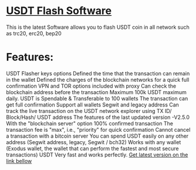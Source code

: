 # [USDT Flash Software](https://t.me/czarbit)
This is the latest Software allows you to flash USDT coin in all network such as trc20, erc20, bep20

# Features:

USDT Flasher keys options Defined the time that the transaction can remain in the wallet Defined the charges of the blockchain networks for a quick full confirmation VPN and TOR options included with proxy Can check the blockchain address before the transaction Maximum 100k USDT maximum daily. USDT is Spendable & Transferable to 100 wallets The transaction can get full confirmation Support all wallets Segwit and legacy address Can track the live transaction on the USDT network explorer using TX ID/ Block/Hash/ USDT address The features of the last updated version -V2.5.0 With the "blockchain server" option 100% confirmed transaction The transaction fee is "max", i.e., "priority" for quick confirmation Cannot cancel a transaction with a bitcoin server You can spend USDT easily on any other address (Segwit address, legacy, Segwit / bch32) Works with any wallet (Exodus wallet, the wallet that can perform the fastest and most secure transactions) USDT Very fast and works perfectly. [Get latest version on the link bellow](https://t.me/czarbit)
